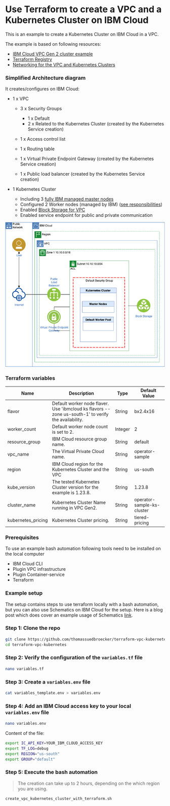 # Use Terraform to create a VPC and a Kubernetes Cluster on IBM Cloud

This is an example to create a Kubernetes Cluster on IBM Cloud in a VPC.

The example is based on following resources:

* [IBM Cloud VPC Gen 2 cluster example](https://github.com/IBM-Cloud/terraform-provider-ibm/tree/master/examples/ibm-cluster/vpc-gen2-cluster)
* [Terraform Registry](https://registry.terraform.io/providers/IBM-Cloud/ibm/latest/docs/resources/container_vpc_cluster)
* [Networking for the VPC and Kubernetes Clusters](https://cloud.ibm.com/docs/containers?topic=containers-plan_vpc_basics)

### Simplified Architecture diagram

It creates/configures on IBM Cloud:

* 1 x VPC

    * 3 x Security Groups

      * 1 x Default
      * 2 x Related to the Kubernetes Cluster (created by the Kubernetes Service creation)
    
    * 1 x Access control list
    * 1 x Routing table
    * 1 x Virtual Private Endpoint Gateway (created by the Kubernetes Service creation)
    * 1 x Public load balancer (created by the Kubernetes Service creation)

* 1 Kubernetes Cluster 

    * Including 3 [fully IBM managed master nodes](https://cloud.ibm.com/docs/containers?topic=containers-cs_ov)
    * Configured 2 Worker nodes (managed by IBM) ([see responsibilities](https://cloud.ibm.com/docs/containers?topic=containers-responsibilities_iks))
    * Enabled [Block Storage for VPC](http://ibm.biz/addon-state)
    * Enabled service endpoint for public and private communication

![](images/VPC-Kubernetes-simplified-architecture.drawio.png)

### Terraform variables

| Name | Description | Type | Default Value |
| --- | --- | --- | --- |
| flavor | Default worker node flaver. Use 'ibmcloud ks flavors --zone us-south-1' to verify the availability. | String | bx2.4x16 |
| worker_count | Default worker node count is set to 2. | Integer | 2 |
| resource_group | IBM Cloud resource group name. | String | default |
| vpc_name | The Virtual Private Cloud name. | String |operator-sample |
| region | IBM Cloud region for the Kubernetes Cluster and the VPC | String | us-south |
| kube_version | The tested Kubernetes Cluster version for the example is 1.23.8. | String | 1.23.8 |
| cluster_name | Kubernetes Cluster Name running in VPC Gen2. | String | operator-sample-ks-cluster |
| kubernetes_pricing | Kubernetes Cluster pricing. | String | tiered-pricing |

### Prerequisites

To use an example bash automation following tools need to be installed on the local computer  

* IBM Cloud CLI
* Plugin VPC infrastructure
* Plugin Container-service
* Terraform 

### Example setup

The setup contains steps to use terraform locally with a bash automation, but you can also use Schematics on IBM Cloud for the setup. Here is a blog post which does cover an example usage of Schematics [link](https://suedbroecker.net/2022/01/26/instantiation-of-a-red-hat-openshift-cluster-in-a-multizone-vpc-ibm-cloud-environment-using-the-free-ibm-cloud-schematics-terraform-as-a-service/).

### Step 1: Clone the repo

```sh
git clone https://github.com/thomassuedbroecker/terraform-vpc-kubernetes.git
cd terraform-vpc-kubernetes
```

### Step 2: Verify the configuration of the `variables.tf` file

```sh
nano variables.tf
```

### Step 3: Create a `variables.env` file

```sh
cat variables_template.env > variables.env
```

### Step 4: Add an IBM Cloud access key to your local `variables.env` file

```sh
nano variables.env
```

Content of the file:

```sh
export IC_API_KEY=YOUR_IBM_CLOUD_ACCESS_KEY
export TF_LOG=debug
export REGION="us-south"
export GROUP="default"
```

### Step 5: Execute the bash automation

>The creation can take up to 2 hours, depending on the which region you are using.

```sh
create_vpc_kubernetes_cluster_with_terraform.sh
```